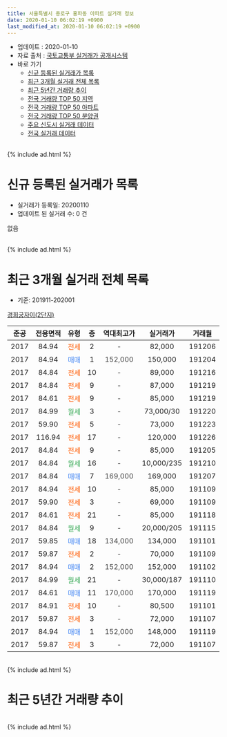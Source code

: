 ```yaml
---
title: 서울특별시 종로구 홍파동 아파트 실거래 정보
date: 2020-01-10 06:02:19 +0900
last_modified_at: 2020-01-10 06:02:19 +0900
---
```


* 업데이트 : 2020-01-10
* 자료 출처 : [국토교통부 실거래가 공개시스템](http://rt.molit.go.kr)
* 바로 가기
    * [신규 등록된 실거래가 목록](#신규-등록된-실거래가-목록)
    * [최근 3개월 실거래 전체 목록](#최근-3개월-실거래-전체-목록)
    * [최근 5년간 거래량 추이](#최근-5년간-거래량-추이)
    * [전국 거래량 TOP 50 지역](https://inasie.github.io/apt-trade-info/최근-3개월-전국에서-가장-거래가-많이-발생한-지역)
    * [전국 거래량 TOP 50 아파트](https://inasie.github.io/apt-trade-info/최근-3개월-전국에서-가장-거래가-많이-발생한-아파트)
    * [전국 거래량 TOP 50 분양권](https://inasie.github.io/apt-trade-info/최근-3개월-전국에서-가장-거래가-많이-발생한-분양권)
    * [주요 신도시 실거래 데이터](https://inasie.github.io/apt-trade-info/주요-신도시)
    * [전국 실거래 데이터](https://inasie.github.io/apt-trade-info/전국)
<br>
{% include ad.html %}
<br>

# 신규 등록된 실거래가 목록
* 실거래가 등록일: 20200110
* 업데이트 된 실거래 수: 0 건

없음

<br>
{% include ad.html %}
<br>

# 최근 3개월 실거래 전체 목록
* 기준: 201911-202001


[경희궁자이(2단지)](https://search.naver.com/search.naver?query=%EC%84%9C%EC%9A%B8%ED%8A%B9%EB%B3%84%EC%8B%9C+%EC%A2%85%EB%A1%9C%EA%B5%AC+%ED%99%8D%ED%8C%8C%EB%8F%99+%EA%B2%BD%ED%9D%AC%EA%B6%81%EC%9E%90%EC%9D%B4%282%EB%8B%A8%EC%A7%80%29)

|준공|전용면적|유형|층|역대최고가|실거래가|거래월|
|:---:|:---:|:---:|:---:|:---:|:---:|:---:|
|2017|84.94|<span style="color:#ff5a00">전세</span>|2|<span style="color:#444444">-</span>|82,000|191206|
|2017|84.94|<span style="color:#4285f3">매매</span>|1|<span style="color:#444444">152,000</span>|150,000|191204|
|2017|84.84|<span style="color:#ff5a00">전세</span>|10|<span style="color:#444444">-</span>|89,000|191216|
|2017|84.84|<span style="color:#ff5a00">전세</span>|9|<span style="color:#444444">-</span>|87,000|191219|
|2017|84.61|<span style="color:#ff5a00">전세</span>|9|<span style="color:#444444">-</span>|85,000|191219|
|2017|84.99|<span style="color:#34a853">월세</span>|3|<span style="color:#444444">-</span>|73,000/30|191220|
|2017|59.90|<span style="color:#ff5a00">전세</span>|5|<span style="color:#444444">-</span>|73,000|191223|
|2017|116.94|<span style="color:#ff5a00">전세</span>|17|<span style="color:#444444">-</span>|120,000|191226|
|2017|84.84|<span style="color:#ff5a00">전세</span>|9|<span style="color:#444444">-</span>|85,000|191205|
|2017|84.84|<span style="color:#34a853">월세</span>|16|<span style="color:#444444">-</span>|10,000/235|191210|
|2017|84.84|<span style="color:#4285f3">매매</span>|7|<span style="color:#444444">169,000</span>|169,000|191207|
|2017|84.94|<span style="color:#ff5a00">전세</span>|10|<span style="color:#444444">-</span>|85,000|191109|
|2017|59.90|<span style="color:#ff5a00">전세</span>|3|<span style="color:#444444">-</span>|69,000|191109|
|2017|84.61|<span style="color:#ff5a00">전세</span>|21|<span style="color:#444444">-</span>|85,000|191118|
|2017|84.84|<span style="color:#34a853">월세</span>|9|<span style="color:#444444">-</span>|20,000/205|191115|
|2017|59.85|<span style="color:#4285f3">매매</span>|18|<span style="color:#444444">134,000</span>|134,000|191101|
|2017|59.87|<span style="color:#ff5a00">전세</span>|2|<span style="color:#444444">-</span>|70,000|191109|
|2017|84.94|<span style="color:#4285f3">매매</span>|2|<span style="color:#444444">152,000</span>|152,000|191102|
|2017|84.99|<span style="color:#34a853">월세</span>|21|<span style="color:#444444">-</span>|30,000/187|191110|
|2017|84.61|<span style="color:#4285f3">매매</span>|11|<span style="color:#444444">170,000</span>|170,000|191119|
|2017|84.91|<span style="color:#ff5a00">전세</span>|10|<span style="color:#444444">-</span>|80,500|191101|
|2017|59.87|<span style="color:#ff5a00">전세</span>|3|<span style="color:#444444">-</span>|72,000|191107|
|2017|84.94|<span style="color:#4285f3">매매</span>|1|<span style="color:#444444">152,000</span>|148,000|191119|
|2017|59.87|<span style="color:#ff5a00">전세</span>|3|<span style="color:#444444">-</span>|72,000|191107|


<br>
{% include ad.html %}
<br>

# 최근 5년간 거래량 추이


<div style="width:100%;">
    <canvas id="deal_progress" height="200"></canvas>
</div>

<script>
new Chart(document.getElementById("deal_progress"), {
    type: 'line',
    data: {
        labels: ['201501','201502','201503','201504','201505','201506','201507','201508','201509','201510','201511','201512','201601','201602','201603','201604','201605','201606','201607','201608','201609','201610','201611','201612','201701','201702','201703','201704','201705','201706','201707','201708','201709','201710','201711','201712','201801','201802','201803','201804','201805','201806','201807','201808','201809','201810','201811','201812','201901','201902','201903','201904','201905','201906','201907','201908','201909','201910','201911','201912','202001'],
        datasets: [{
            label: '매매',
            pointRadius: 1,
            data: [0, 0, 0, 0, 0, 0, 0, 0, 0, 0, 0, 0, 0, 0, 0, 0, 0, 0, 0, 0, 0, 0, 0, 0, 0, 0, 0, 0, 0, 0, 0, 0, 0, 0, 0, 0, 3, 1, 1, 1, 0, 0, 0, 2, 4, 0, 2, 0, 0, 1, 0, 2, 6, 4, 12, 8, 7, 8, 4, 2, 0],
            borderColor: "rgba(255, 201, 14, 1)",
            backgroundColor: "rgba(255, 201, 14, 0.5)",
            fill: false,
            lineTension: 0
        },{
            label: '전월세',
            pointRadius: 1,
            data: [0, 0, 0, 0, 0, 0, 0, 0, 0, 0, 0, 0, 0, 0, 0, 0, 0, 0, 0, 0, 0, 0, 0, 0, 0, 0, 0, 0, 0, 0, 0, 0, 0, 0, 0, 0, 1, 0, 0, 0, 0, 0, 0, 3, 0, 4, 4, 11, 19, 17, 23, 27, 31, 29, 22, 20, 4, 14, 9, 9, 0],
            borderColor: "rgba(0, 141, 185, 1)",
            backgroundColor: "rgba(0, 141, 185, 0.5)",
            fill: false,
            lineTension: 0
        }
        ]
    },
    options: {
        responsive: true,
        title: {
            display: false
        },
        tooltips: {
            mode: 'index',
            intersect: false
        },
        hover: {
            mode: 'nearest',
            intersect: true
        },
        scales: {
            xAxes: [{
                display: true,
                scaleLabel: {
                    display: true,
                    labelString: '년/월'
                }
            }],
            yAxes: [{
                display: true,
                ticks: {
                    suggestedMin: 0,
                },
                scaleLabel: {
                    display: true,
                    labelString: '실거래 수'
                }
            }]
        }
    }
});

</script>


<br>
{% include ad.html %}
<br>

